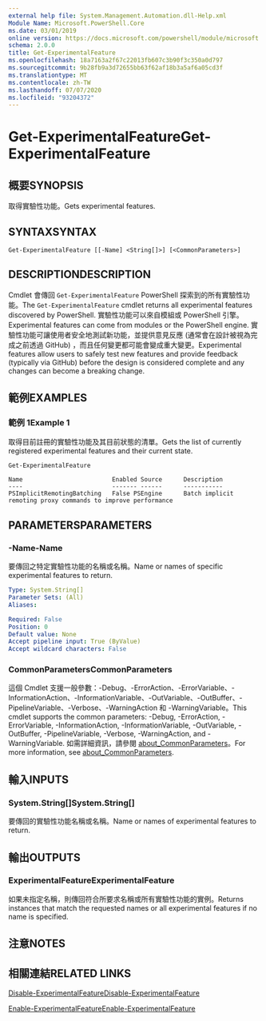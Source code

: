```yaml
---
external help file: System.Management.Automation.dll-Help.xml
Module Name: Microsoft.PowerShell.Core
ms.date: 03/01/2019
online version: https://docs.microsoft.com/powershell/module/microsoft.powershell.core/get-experimentalfeature?view=powershell-7&WT.mc_id=ps-gethelp
schema: 2.0.0
title: Get-ExperimentalFeature
ms.openlocfilehash: 18a7163a2f67c22013fb607c3b90f3c350a0d797
ms.sourcegitcommit: 9b28fb9a3d72655bb63f62af18b3a5af6a05cd3f
ms.translationtype: MT
ms.contentlocale: zh-TW
ms.lasthandoff: 07/07/2020
ms.locfileid: "93204372"
---
```

# <span data-ttu-id="b2888-102">Get-ExperimentalFeature</span><span class="sxs-lookup"><span data-stu-id="b2888-102">Get-ExperimentalFeature</span></span>

## <span data-ttu-id="b2888-103">概要</span><span class="sxs-lookup"><span data-stu-id="b2888-103">SYNOPSIS</span></span>
<span data-ttu-id="b2888-104">取得實驗性功能。</span><span class="sxs-lookup"><span data-stu-id="b2888-104">Gets experimental features.</span></span>

## <span data-ttu-id="b2888-105">SYNTAX</span><span class="sxs-lookup"><span data-stu-id="b2888-105">SYNTAX</span></span>

```
Get-ExperimentalFeature [[-Name] <String[]>] [<CommonParameters>]
```

## <span data-ttu-id="b2888-106">DESCRIPTION</span><span class="sxs-lookup"><span data-stu-id="b2888-106">DESCRIPTION</span></span>

<span data-ttu-id="b2888-107">Cmdlet 會傳回 `Get-ExperimentalFeature` PowerShell 探索到的所有實驗性功能。</span><span class="sxs-lookup"><span data-stu-id="b2888-107">The `Get-ExperimentalFeature` cmdlet returns all experimental features discovered by PowerShell.</span></span>
<span data-ttu-id="b2888-108">實驗性功能可以來自模組或 PowerShell 引擎。</span><span class="sxs-lookup"><span data-stu-id="b2888-108">Experimental features can come from modules or the PowerShell engine.</span></span> <span data-ttu-id="b2888-109">實驗性功能可讓使用者安全地測試新功能，並提供意見反應 (通常會在設計被視為完成之前透過 GitHub) ，而且任何變更都可能會變成重大變更。</span><span class="sxs-lookup"><span data-stu-id="b2888-109">Experimental features allow users to safely test new features and provide feedback (typically via GitHub) before the design is considered complete and any changes can become a breaking change.</span></span>

## <span data-ttu-id="b2888-110">範例</span><span class="sxs-lookup"><span data-stu-id="b2888-110">EXAMPLES</span></span>

### <span data-ttu-id="b2888-111">範例 1</span><span class="sxs-lookup"><span data-stu-id="b2888-111">Example 1</span></span>

<span data-ttu-id="b2888-112">取得目前註冊的實驗性功能及其目前狀態的清單。</span><span class="sxs-lookup"><span data-stu-id="b2888-112">Gets the list of currently registered experimental features and their current state.</span></span>

```powershell
Get-ExperimentalFeature
```

```Output
Name                         Enabled Source      Description
----                         ------- ------      -----------
PSImplicitRemotingBatching   False PSEngine      Batch implicit remoting proxy commands to improve performance
```

## <span data-ttu-id="b2888-113">PARAMETERS</span><span class="sxs-lookup"><span data-stu-id="b2888-113">PARAMETERS</span></span>

### <span data-ttu-id="b2888-114">-Name</span><span class="sxs-lookup"><span data-stu-id="b2888-114">-Name</span></span>

<span data-ttu-id="b2888-115">要傳回之特定實驗性功能的名稱或名稱。</span><span class="sxs-lookup"><span data-stu-id="b2888-115">Name or names of specific experimental features to return.</span></span>

```yaml
Type: System.String[]
Parameter Sets: (All)
Aliases:

Required: False
Position: 0
Default value: None
Accept pipeline input: True (ByValue)
Accept wildcard characters: False
```

### <span data-ttu-id="b2888-116">CommonParameters</span><span class="sxs-lookup"><span data-stu-id="b2888-116">CommonParameters</span></span>

<span data-ttu-id="b2888-117">這個 Cmdlet 支援一般參數：-Debug、-ErrorAction、-ErrorVariable、-InformationAction、-InformationVariable、-OutVariable、-OutBuffer、-PipelineVariable、-Verbose、-WarningAction 和 -WarningVariable。</span><span class="sxs-lookup"><span data-stu-id="b2888-117">This cmdlet supports the common parameters: -Debug, -ErrorAction, -ErrorVariable, -InformationAction, -InformationVariable, -OutVariable, -OutBuffer, -PipelineVariable, -Verbose, -WarningAction, and -WarningVariable.</span></span> <span data-ttu-id="b2888-118">如需詳細資訊，請參閱 [about_CommonParameters](https://go.microsoft.com/fwlink/?LinkID=113216)。</span><span class="sxs-lookup"><span data-stu-id="b2888-118">For more information, see [about_CommonParameters](https://go.microsoft.com/fwlink/?LinkID=113216).</span></span>

## <span data-ttu-id="b2888-119">輸入</span><span class="sxs-lookup"><span data-stu-id="b2888-119">INPUTS</span></span>

### <span data-ttu-id="b2888-120">System.String[]</span><span class="sxs-lookup"><span data-stu-id="b2888-120">System.String[]</span></span>

<span data-ttu-id="b2888-121">要傳回的實驗性功能名稱或名稱。</span><span class="sxs-lookup"><span data-stu-id="b2888-121">Name or names of experimental features to return.</span></span>

## <span data-ttu-id="b2888-122">輸出</span><span class="sxs-lookup"><span data-stu-id="b2888-122">OUTPUTS</span></span>

### <span data-ttu-id="b2888-123">ExperimentalFeature</span><span class="sxs-lookup"><span data-stu-id="b2888-123">ExperimentalFeature</span></span>

<span data-ttu-id="b2888-124">如果未指定名稱，則傳回符合所要求名稱或所有實驗性功能的實例。</span><span class="sxs-lookup"><span data-stu-id="b2888-124">Returns instances that match the requested names or all experimental features if no name is specified.</span></span>

## <span data-ttu-id="b2888-125">注意</span><span class="sxs-lookup"><span data-stu-id="b2888-125">NOTES</span></span>

## <span data-ttu-id="b2888-126">相關連結</span><span class="sxs-lookup"><span data-stu-id="b2888-126">RELATED LINKS</span></span>

[<span data-ttu-id="b2888-127">Disable-ExperimentalFeature</span><span class="sxs-lookup"><span data-stu-id="b2888-127">Disable-ExperimentalFeature</span></span>](Disable-ExperimentalFeature.md)

[<span data-ttu-id="b2888-128">Enable-ExperimentalFeature</span><span class="sxs-lookup"><span data-stu-id="b2888-128">Enable-ExperimentalFeature</span></span>](Enable-ExperimentalFeature.md)
